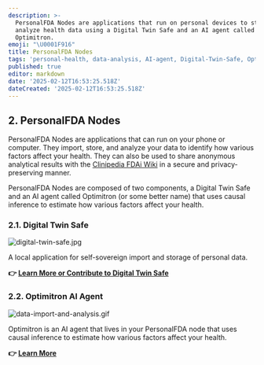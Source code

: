 ```yaml
---
description: >-
  PersonalFDA Nodes are applications that run on personal devices to store and
  analyze health data using a Digital Twin Safe and an AI agent called
  Optimitron.
emoji: "\U0001F916"
title: PersonalFDA Nodes
tags: 'personal-health, data-analysis, AI-agent, Digital-Twin-Safe, Optimitron'
published: true
editor: markdown
date: '2025-02-12T16:53:25.518Z'
dateCreated: '2025-02-12T16:53:25.518Z'
---
```

## 2. PersonalFDA Nodes

PersonalFDA Nodes are applications that can run on your phone or computer. They import, store, and analyze your data to identify how various factors affect your health.  They can also be used to share anonymous analytical results with the [Clinipedia FDAi Wiki](../clinipedia/clinipedia.md) in a secure and privacy-preserving manner.

PersonalFDA Nodes are composed of two components, a Digital Twin Safe and an AI agent called Optimitron (or some better name) that uses causal inference to estimate how various factors affect your health.

### 2.1. Digital Twin Safe

![digital-twin-safe.jpg](https://static.crowdsourcingcures.org/dfda/components/digital-twin-safe/digital-twin-safe.jpg)

A local application for self-sovereign import and storage of personal data.

**👉 [Learn More or Contribute to Digital Twin Safe](../digital-twin-safe/digital-twin-safe.md)**

### 2.2. Optimitron AI Agent

![data-import-and-analysis.gif](../../../img/data-import-and-analysis.gif)

Optimitron is an AI agent that lives in your PersonalFDA node that uses causal inference to estimate how various factors affect your health.

**👉 [Learn More](../optimiton-ai-agent/optomitron-ai-agent.md)**
